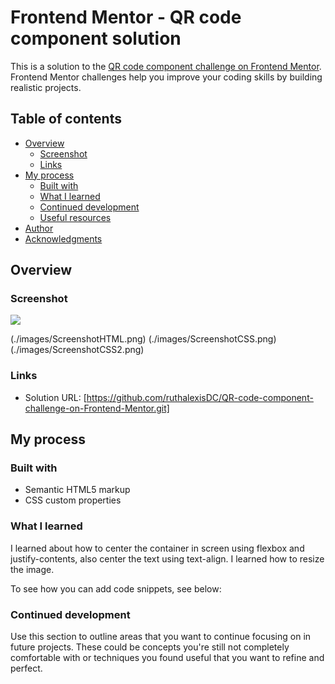 # Frontend Mentor - QR code component solution

This is a solution to the [QR code component challenge on Frontend Mentor](https://www.frontendmentor.io/challenges/qr-code-component-iux_sIO_H). Frontend Mentor challenges help you improve your coding skills by building realistic projects.

## Table of contents

- [Overview](#overview)
  - [Screenshot](#screenshot)
  - [Links](#links)
- [My process](#my-process)
  - [Built with](#built-with)
  - [What I learned](#what-i-learned)
  - [Continued development](#continued-development)
  - [Useful resources](#useful-resources)
- [Author](#author)
- [Acknowledgments](#acknowledgments)

## Overview

### Screenshot

![](./screenshot.jpg)

(./images/ScreenshotHTML.png)
(./images/ScreenshotCSS.png)
(./images/ScreenshotCSS2.png)

### Links

- Solution URL: [https://github.com/ruthalexisDC/QR-code-component-challenge-on-Frontend-Mentor.git]

## My process

### Built with

- Semantic HTML5 markup
- CSS custom properties

### What I learned

I learned about how to center the container in screen using flexbox and justify-contents, also center the text using text-align. I learned how to resize the image.

To see how you can add code snippets, see below:

### Continued development

Use this section to outline areas that you want to continue focusing on in future projects. These could be concepts you're still not completely comfortable with or techniques you found useful that you want to refine and perfect.
